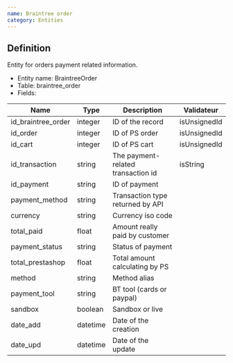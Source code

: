 ```yaml
---
name: Braintree order
category: Entities
---
```


## Definition
Entity for orders payment related information.

* Entity name: BraintreeOrder
* Table: braintree_order
* Fields:

|Name|Type|Description|Validateur|
|------|------|------|------|
|id_braintree_order|integer|ID of the record|isUnsignedId|
|id_order|integer|ID of PS order|isUnsignedId|
|id_cart|integer|ID of PS cart|isUnsignedId|
|id_transaction|string|The payment-related transaction id|isString|
|id_payment|string|ID of payment| |
|payment_method|string|Transaction type returned by API||
|currency|string|Currency iso code|
|total_paid|float|Amount really paid by customer||
|payment_status|string|Status of payment||
|total_prestashop|float|Total amount calculating by PS||
|method|string|Method alias||
|payment_tool|string|BT tool (cards or paypal)||
|sandbox|boolean|Sandbox or live||
|date_add|datetime|Date of the creation||
|date_upd|datetime|Date of the update||






